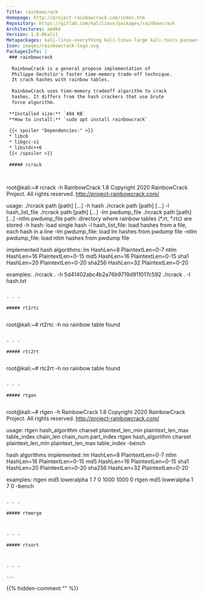 ```yaml
---
Title: rainbowcrack
Homepage: http://project-rainbowcrack.com/index.htm
Repository: https://gitlab.com/kalilinux/packages/rainbowcrack
Architectures: amd64
Version: 1.8-0kali1
Metapackages: kali-linux-everything kali-linux-large kali-tools-passwords 
Icon: images/rainbowcrack-logo.svg
PackagesInfo: |
 ### rainbowcrack
 
  RainbowCrack is a general propose implementation of
  Philippe Oechslin's faster time-memory trade-off technique.
  It crack hashes with rainbow tables.
   
  RainbowCrack uses time-memory tradeoff algorithm to crack
  hashes. It differs from the hash crackers that use brute
  force algorithm.
 
 **Installed size:** `494 KB`  
 **How to install:** `sudo apt install rainbowcrack`  
 
 {{< spoiler "Dependencies:" >}}
 * libc6 
 * libgcc-s1 
 * libstdc++6 
 {{< /spoiler >}}
 
 ##### rcrack
 
 
 ```
 root@kali:~# rcrack -h
 RainbowCrack 1.8
 Copyright 2020 RainbowCrack Project. All rights reserved.
 http://project-rainbowcrack.com/
 
 usage: ./rcrack path [path] [...] -h hash
        ./rcrack path [path] [...] -l hash_list_file
        ./rcrack path [path] [...] -lm pwdump_file
        ./rcrack path [path] [...] -ntlm pwdump_file
 path:              directory where rainbow tables (*.rt, *.rtc) are stored
 -h hash:           load single hash
 -l hash_list_file: load hashes from a file, each hash in a line
 -lm pwdump_file:   load lm hashes from pwdump file
 -ntlm pwdump_file: load ntlm hashes from pwdump file
 
 implemented hash algorithms:
     lm HashLen=8 PlaintextLen=0-7
     ntlm HashLen=16 PlaintextLen=0-15
     md5 HashLen=16 PlaintextLen=0-15
     sha1 HashLen=20 PlaintextLen=0-20
     sha256 HashLen=32 PlaintextLen=0-20
 
 examples:
     ./rcrack . -h 5d41402abc4b2a76b9719d911017c592
     ./rcrack . -l hash.txt
 ```
 
 - - -
 
 ##### rt2rtc
 
 
 ```
 root@kali:~# rt2rtc -h
 no rainbow table found
 ```
 
 - - -
 
 ##### rtc2rt
 
 
 ```
 root@kali:~# rtc2rt -h
 no rainbow table found
 ```
 
 - - -
 
 ##### rtgen
 
 
 ```
 root@kali:~# rtgen -h
 RainbowCrack 1.8
 Copyright 2020 RainbowCrack Project. All rights reserved.
 http://project-rainbowcrack.com/
 
 usage: rtgen hash_algorithm charset plaintext_len_min plaintext_len_max table_index chain_len chain_num part_index
        rtgen hash_algorithm charset plaintext_len_min plaintext_len_max table_index -bench
 
 hash algorithms implemented:
     lm HashLen=8 PlaintextLen=0-7
     ntlm HashLen=16 PlaintextLen=0-15
     md5 HashLen=16 PlaintextLen=0-15
     sha1 HashLen=20 PlaintextLen=0-20
     sha256 HashLen=32 PlaintextLen=0-20
 
 examples:
     rtgen md5 loweralpha 1 7 0 1000 1000 0
     rtgen md5 loweralpha 1 7 0 -bench
 ```
 
 - - -
 
 ##### rtmerge
 
 
 
 - - -
 
 ##### rtsort
 
 
 
 - - -
 
---
```

{{% hidden-comment "<!--Do not edit anything above this line-->" %}}

